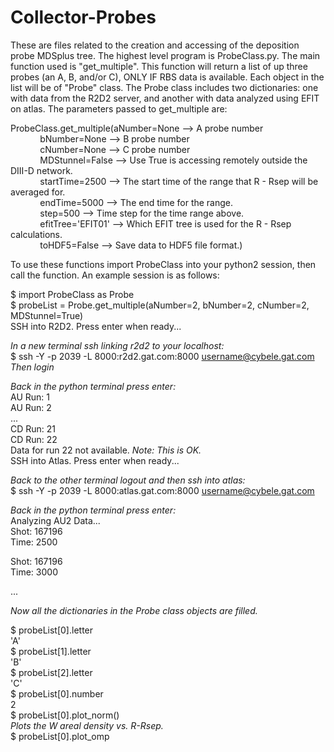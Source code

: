 # Collector-Probes

These are files related to the creation and accessing of the deposition probe MDSplus tree. The highest level program is 
ProbeClass.py. The main function used is "get\_multiple". This function will return a list of up three probes (an A, B, 
and/or C), ONLY IF RBS data is available. Each object in the list will be of "Probe" class. The Probe class includes two dictionaries: one with data from
the R2D2 server, and another with data analyzed using EFIT on atlas. The parameters passed to get\_multiple are:

ProbeClass.get\_multiple(aNumber=None       --> A probe number  
&nbsp; &nbsp; &nbsp; &nbsp; &nbsp; &nbsp; bNumber=None       --> B probe number  
&nbsp; &nbsp; &nbsp; &nbsp; &nbsp; &nbsp; cNumber=None       --> C probe number  
&nbsp; &nbsp; &nbsp; &nbsp; &nbsp; &nbsp; MDStunnel=False    --> Use True is accessing remotely outside the DIII-D network.  
&nbsp; &nbsp; &nbsp; &nbsp; &nbsp; &nbsp; startTime=2500     --> The start time of the range that R - Rsep will be averaged for.  
&nbsp; &nbsp; &nbsp; &nbsp; &nbsp; &nbsp; endTime=5000       --> The end time for the range.  
&nbsp; &nbsp; &nbsp; &nbsp; &nbsp; &nbsp; step=500           --> Time step for the time range above.  
&nbsp; &nbsp; &nbsp; &nbsp; &nbsp; &nbsp; efitTree='EFIT01'  --> Which EFIT tree is used for the R - Rsep calculations.  
&nbsp; &nbsp; &nbsp; &nbsp; &nbsp; &nbsp; toHDF5=False       --> Save data to HDF5 file format.)  
                       
To use these functions import ProbeClass into your python2 session, then call the function. An example session is as follows:  

$ import ProbeClass as Probe  
$ probeList = Probe.get\_multiple(aNumber=2, bNumber=2, cNumber=2, MDStunnel=True)  
SSH into R2D2. Press enter when ready...  

_In a new terminal ssh linking r2d2 to your localhost:_  
$ ssh -Y -p 2039 -L 8000:r2d2.gat.com:8000 username@cybele.gat.com  
_Then login_  

_Back in the python terminal press enter:_  
AU Run: 1  
AU Run: 2  
...  
CD Run: 21  
CD Run: 22  
Data for run 22 not available. _Note: This is OK._  
SSH into Atlas. Press enter when ready...  
  
_Back to the other terminal logout and then ssh into atlas:_  
$ ssh -Y -p 2039 -L 8000:atlas.gat.com:8000 username@cybele.gat.com  
  
_Back in the python terminal press enter:_  
Analyzing AU2 Data...  
Shot: 167196  
Time: 2500  
  
Shot: 167196  
Time: 3000  
  
...  
  
_Now all the dictionaries in the Probe class objects are filled._  
  
$ probeList[0].letter  
'A'  
$ probeList[1].letter  
'B'  
$ probeList[2].letter  
'C'  
$ probeList[0].number  
2  
$ probeList[0].plot\_norm()  
_Plots the W areal density vs. R-Rsep._  
$ probeList[0].plot\_omp  
